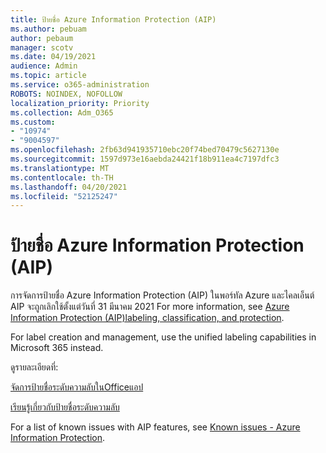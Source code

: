 ```yaml
---
title: ป้ายชื่อ Azure Information Protection (AIP)
ms.author: pebuam
author: pebaum
manager: scotv
ms.date: 04/19/2021
audience: Admin
ms.topic: article
ms.service: o365-administration
ROBOTS: NOINDEX, NOFOLLOW
localization_priority: Priority
ms.collection: Adm_O365
ms.custom:
- "10974"
- "9004597"
ms.openlocfilehash: 2fb63d941935710ebc20f74bed70479c5627130e
ms.sourcegitcommit: 1597d973e16aebda24421f18b911ea4c7197dfc3
ms.translationtype: MT
ms.contentlocale: th-TH
ms.lasthandoff: 04/20/2021
ms.locfileid: "52125247"
---
```

# <a name="azure-information-protection-aip-labels"></a>ป้ายชื่อ Azure Information Protection (AIP)

การจัดการป้ายชื่อ Azure Information Protection (AIP) ในพอร์ทัล Azure และไคลเอ็นต์ AIP จะถูกเลิกใช้ตั้งแต่วันที่ 31 มีนาคม 2021 For more information, see [Azure Information Protection (AIP)labeling, classification, and protection](https://docs.microsoft.com/azure/information-protection/aip-classification-and-protection).

For label creation and management, use the unified labeling capabilities in Microsoft 365 instead. 

ดูรายละเอียดที่:

[จัดการป้ายชื่อระดับความลับในOfficeแอป](https://docs.microsoft.com/microsoft-365/compliance/sensitivity-labels-office-apps)

[เรียนรู้เกี่ยวกับป้ายชื่อระดับความลับ](https://docs.microsoft.com/microsoft-365/compliance/sensitivity-labels)

For a list of known issues with AIP features, see [Known issues - Azure Information Protection](https://docs.microsoft.com/azure/information-protection/known-issues).